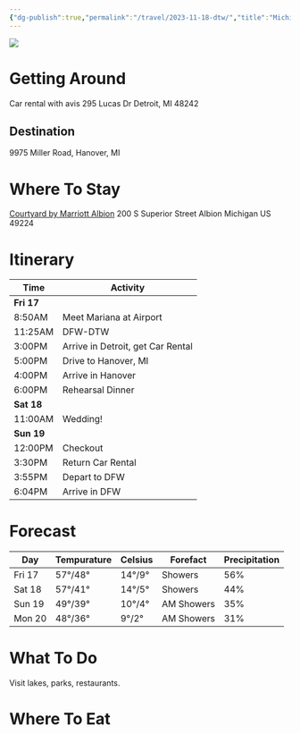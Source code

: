 ```yaml
---
{"dg-publish":true,"permalink":"/travel/2023-11-18-dtw/","title":"Michigan","tags":["timeline"],"created":"Nov 09, 2023, 10:25 PM","updated":""}
---
```



![](https://lh3.googleusercontent.com/pw/ADCreHfR50MyKTKEjibqmYK8Aq-IdwRy3Ne0DPxoLsTQLugQtB-CxMKIy-aJX6z4A3bzvC7ze3hlBRUvjQyRtrbIUC7vmhnQmSz9Q8K-Emv3MauGwxPMYQWKERbNKHhnxxV9bNHXnMrN7yveTMpNGQ0558Y43Q=w570-h800-s-no-gm?authuser=0)
# Getting Around

Car rental with avis
295 Lucas Dr
Detroit, MI 48242

## Destination

9975 Miller Road, Hanover, MI

# Where To Stay

[Courtyard by Marriott Albion](https://maps.app.goo.gl/QX8wmSydYrwF6LHL9)
200 S Superior Street Albion Michigan US 49224

# Itinerary

| Time    | Activity                          |
| ------- | --------------------------------- |
| **Fri 17**  |                                   |
| 8:50AM  | Meet Mariana at Airport           |
| 11:25AM | DFW-DTW                           |
| 3:00PM  | Arrive in Detroit, get Car Rental |
| 5:00PM  | Drive to Hanover, MI              |
| 4:00PM  | Arrive in Hanover                 |
| 6:00PM  | Rehearsal Dinner                  |
| **Sat 18**  |                                   |
| 11:00AM | Wedding!                          |
| **Sun 19**  |                                   |
| 12:00PM | Checkout                          |
| 3:30PM  | Return Car Rental                 |
| 3:55PM  | Depart to DFW                     |
| 6:04PM  | Arrive in DFW                     |

# Forecast

| Day    | Tempurature | Celsius | Forefact   | Precipitation |
|--------|-------------|---------|------------|---------------|
| Fri 17 | 57°/48°     | 14°/9°  | Showers    | 56%           |
| Sat 18 | 57°/41°     | 14°/5°  | Showers    | 44%           |
| Sun 19 | 49°/39°     | 10°/4°  | AM Showers | 35%           |
| Mon 20 | 48°/36°     | 9°/2°   | AM Showers | 31%           |

# What To Do

Visit lakes, parks, restaurants. 

# Where To Eat
